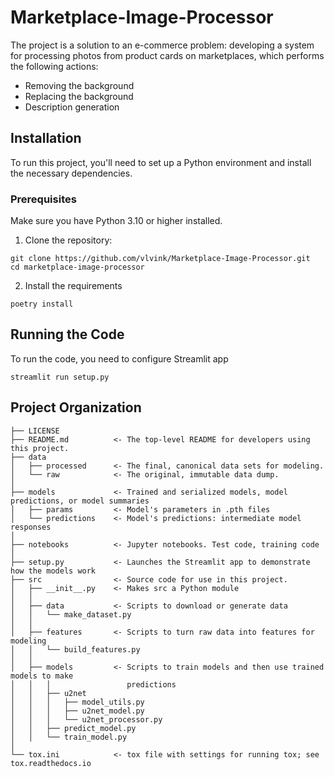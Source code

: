 # Marketplace-Image-Processor

The project is a solution to an e-commerce problem: developing a system for processing photos from
product cards on marketplaces, which performs the following actions:
 - Removing the background
 - Replacing the background
 - Description generation

## Installation
To run this project, you'll need to set up a Python environment and install the necessary dependencies.
### Prerequisites
Make sure you have Python 3.10 or higher installed.
1. Clone the repository:
```commandline
git clone https://github.com/vlvink/Marketplace-Image-Processor.git
cd marketplace-image-processor
```
2. Install the requirements
```commandline
poetry install
```

## Running the Code
To run the code, you need to configure Streamlit app
```commandline
streamlit run setup.py
```

## Project Organization


    ├── LICENSE
    ├── README.md          <- The top-level README for developers using this project.
    ├── data
    │   ├── processed      <- The final, canonical data sets for modeling.
    │   └── raw            <- The original, immutable data dump.
    │
    ├── models             <- Trained and serialized models, model predictions, or model summaries
    │   ├── params         <- Model's parameters in .pth files  
    │   └── predictions    <- Model's predictions: intermediate model responses
    │
    ├── notebooks          <- Jupyter notebooks. Test code, training code
    │
    ├── setup.py           <- Launches the Streamlit app to demonstrate how the models work
    ├── src                <- Source code for use in this project.
    │   ├── __init__.py    <- Makes src a Python module
    │   │
    │   ├── data           <- Scripts to download or generate data
    │   │   └── make_dataset.py
    │   │
    │   ├── features       <- Scripts to turn raw data into features for modeling
    │   │   └── build_features.py
    │   │
    │   ├── models         <- Scripts to train models and then use trained models to make
    │   │   │                 predictions
    │   │   ├── u2net
    │   │   │   ├── model_utils.py
    │   │   │   ├── u2net_model.py
    │   │   │   └── u2net_processor.py
    │   │   ├── predict_model.py
    │   │   └── train_model.py
    │
    └── tox.ini            <- tox file with settings for running tox; see tox.readthedocs.io
